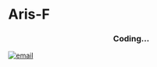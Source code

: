 # Aris-F

<h3 align="center">Coding...</h3>
<div>
  <a href = "aris.s.favor@gmail.com" target = "blank"><img src = "https://www.vecteezy.com/vector-art/13948544-gmail-logo-on-transparent-white-background" alt="email"></a>
</div>
